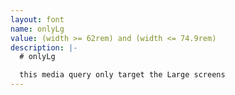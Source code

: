 ```yaml
---
layout: font
name: onlyLg
value: (width >= 62rem) and (width <= 74.9rem)
description: |-
  # onlyLg

  this media query only target the Large screens
---
```


